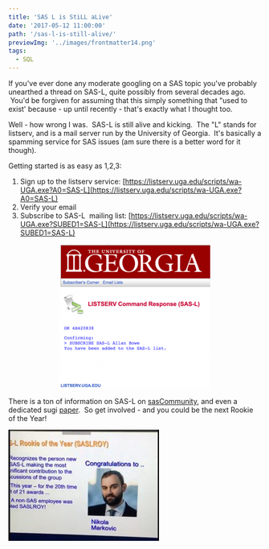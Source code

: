 ```yaml
---
title: 'SAS L is StiLL aLive'
date: '2017-05-12 11:00:00'
path: '/sas-l-is-still-alive/'
previewImg: '../images/frontmatter14.png'
tags:
  - SQL
---
```


If you've ever done any moderate googling on a SAS topic you've probably unearthed a thread on SAS-L, quite possibly from several decades ago.  You'd be forgiven for assuming that this simply something that "used to exist' because - up until recently - that's exactly what I thought too.

Well - how wrong I was.  SAS-L is still alive and kicking.  The "L" stands for listserv, and is a mail server run by the University of Georgia.  It's basically a spamming service for SAS issues (am sure there is a better word for it though).

Getting started is as easy as 1,2,3:

1. Sign up to the listserv service: [https://listserv.uga.edu/scripts/wa-UGA.exe?A0=SAS-L](https://listserv.uga.edu/scripts/wa-UGA.exe?A0=SAS-L)
2. Verify your email
3. Subscribe to SAS-L  mailing list: [https://listserv.uga.edu/scripts/wa-UGA.exe?SUBED1=SAS-L](https://listserv.uga.edu/scripts/wa-UGA.exe?SUBED1=SAS-L)

<div style="clear: both; text-align: center;"><img class="alignnone size-medium wp-image-76" src="../images/Screen-2BShot-2B2017-05-11-2Bat-2B23.52.27-300x287.png" alt="" width="300" height="287" /></div>

There is a ton of information on SAS-L on <a href="https://www.sascommunity.org/wiki/SAS-L" target="_blank" rel="noopener">sasCommunity</a>, and even a dedicated sugi <a href="https://www2.sas.com/proceedings/sugi28/247-28.pdf" target="_blank" rel="noopener">paper</a>.  So get involved - and you could be the next Rookie of the Year!

<img class="size-medium wp-image-77 aligncenter" src="../images/Image-2Buploaded-2Bfrom-2BiOS-300x221.jpg" alt="" width="300" height="221" />
<div style="clear: both; text-align: center;"></div>
<div style="clear: both; text-align: center;"></div>
&nbsp;
